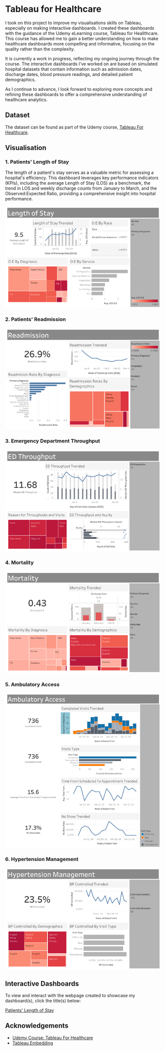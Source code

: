 
# Tableau for Healthcare

I took on this project to improve my visualisations skills on Tableau, especially on making interactive dashboards. I created these dashboards with the guidance of the Udemy eLearning course, Tableau for Heallthcare. This course has allowed me to gain a better understanding on how to make healthcare dashboards more compelling and informative, focusing on the quality rather than the complexity.

It is currently a work in progress, reflecting my ongoing journey through the course. The interactive dashboards I've worked on are based on simulated hospital datasets that contain information such as admission dates, discharge dates, blood pressure readings, and detailed patient demographics.

As I continue to advance, I look forward to exploring more concepts and refining these dashboards to offer a comprehensive understanding of healthcare analytics.


## Dataset

The dataset can be found as part of the Udemy course, [Tableau For Healthcare](https://ibmcsr.udemy.com/course/tableau-for-healthcare/learn/lecture/20464431#overview).

## Visualisation

### 1. Patients' Length of Stay
The length of a patient's stay serves as a valuable metric for assessing a hospital's efficiency. This dashboard leverages key performance indicators (KPIs), including the average Length of Stay (LOS) as a benchmark, the trend in LOS and weekly discharge counts from January to March, and the Observed:Expected Ratio, providing a comprehensive insight into hospital performance.

![Patients' Length of Stay](Images/Length%20of%20Stay.png) 

### 2. Patients' Readmission

![Patients' Readmission](Images/Readmission.png) 

### 3. Emergency Department Throughput

![Emergency Department Throughput](Images/ED%20Throughput.png) 

### 4. Mortality

![Mortality](Images/Mortality.png) 

### 5. Ambulatory Access

![Ambulatory Access](Images/Ambulatory%20Access.png) 

### 6. Hypertension Management

![Hypertension Management](Images/Hypertension%20Management.png) 




## Interactive Dashboards

To view and interact with the webpage created to showcase my dashboard(s), click the title(s) below:

[Patients' Length of Stay](https://nuralyaw.github.io/Tableau-for-Healthcare/)

## Acknowledgements

 - [Udemy Course: Tableau For Healthcare](https://ibmcsr.udemy.com/course/tableau-for-healthcare/learn/lecture/20464451#overview)
- [Tableau Embedding](https://github.com/dinkwiz/tableau_embed)



